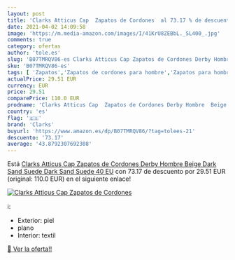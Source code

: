 ```yaml
---
layout: post
title: 'Clarks Atticus Cap  Zapatos de Cordones  al 73.17 % de descuento'
date: 2021-04-02 14:09:58
image: 'https://m.media-amazon.com/images/I/41KrU8ZEBbL._SL400_.jpg'
comments: true
category: ofertas
author: 'tole.es'
slug: 'B07TMRQV86-es Clarks Atticus Cap Zapatos de Cordones Derby Hombre Beige...'
sku: 'B07TMRQV86-es'
tags: [ 'Zapatos','Zapatos de cordones para hombre','Zapatos para hombre','Zapatos y complementos','clarks','zapatos', ]
actualPrice: 29.51 EUR
currency: EUR
price: 29.51
comparePrice: 110.0 EUR
prodname: 'Clarks Atticus Cap  Zapatos de Cordones Derby Hombre  Beige  Dark Sand Suede Dark Sand Suede   40 EU'
country: 'es'
flag: '🇪🇸'
brand: 'Clarks'
buyurl: 'https://www.amazon.es/dp/B07TMRQV86/?tag=tolees-21'
descuento: '73.17'
average: '43.8792307692308'
---
```


Está [Clarks Atticus Cap  Zapatos de Cordones Derby Hombre  Beige  Dark Sand Suede Dark Sand Suede   40 EU](https://www.amazon.es/dp/B07TMRQV86/?tag=tolees-21) con 73.17 de descuento por 29.51 EUR (original: 110.0 EUR) en el siguiente enlace!

[![Clarks Atticus Cap  Zapatos de Cordones ](https://m.media-amazon.com/images/I/41KrU8ZEBbL._SL400_.jpg)](https://www.amazon.es/dp/B07TMRQV86/?tag=tolees-21)

ℹ️:

- Exterior: piel
- plano
- Interior: textil

[🛒 Ver la oferta!!](https://www.amazon.es/dp/B07TMRQV86/?tag=tolees-21)
